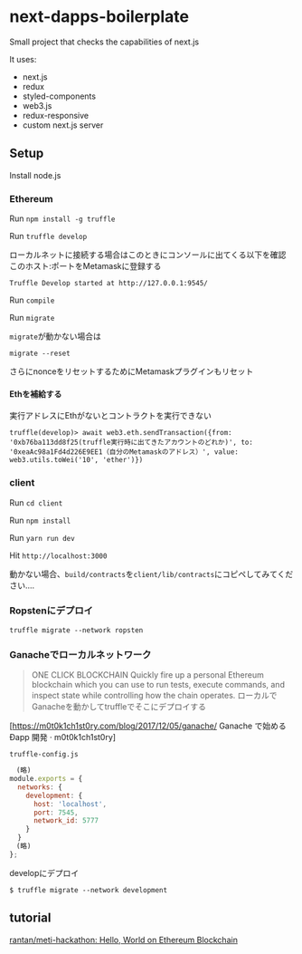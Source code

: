# next-dapps-boilerplate

Small project that checks the capabilities of next.js

It uses:
- next.js
- redux
- styled-components
- web3.js
- redux-responsive
- custom next.js server

## Setup

Install node.js


### Ethereum

Run `npm install -g truffle`

Run `truffle develop`

ローカルネットに接続する場合はこのときにコンソールに出てくる以下を確認
このホスト:ポートをMetamaskに登録する
```
Truffle Develop started at http://127.0.0.1:9545/
```

Run `compile`

Run `migrate`

`migrate`が動かない場合は
```
migrate --reset
```
さらにnonceをリセットするためにMetamaskプラグインもリセット

#### Ethを補給する
実行アドレスにEthがないとコントラクトを実行できない
```
truffle(develop)> await web3.eth.sendTransaction({from: '0xb76ba113dd8f25(truffle実行時に出てきたアカウントのどれか)', to: '0xeaAc98a1Fd4d226E9EE1（自分のMetamaskのアドレス）', value: web3.utils.toWei('10', 'ether')})
```

### client

Run `cd client`

Run `npm install`

Run `yarn run dev`

Hit `http://localhost:3000`

動かない場合、`build/contracts`を`client/lib/contracts`にコピペしてみてください....


### Ropstenにデプロイ
```
truffle migrate --network ropsten
```
### Ganacheでローカルネットワーク
> ONE CLICK BLOCKCHAIN
> Quickly fire up a personal Ethereum blockchain which you can use to run tests, execute commands, and inspect state while controlling how the chain operates.
ローカルでGanacheを動かしてtruffleでそこにデプロイする

[https://m0t0k1ch1st0ry.com/blog/2017/12/05/ganache/ Ganache で始める Ðapp 開発 · m0t0k1ch1st0ry]

`truffle-config.js`
```js
　(略)
module.exports = {
  networks: {
    development: {
      host: 'localhost',
      port: 7545,
      network_id: 5777
    }
  }
　(略)
};
```
developにデプロイ
```
$ truffle migrate --network development
```

## tutorial
[rantan/meti\-hackathon: Hello, World on Ethereum Blockchain](https://github.com/rantan/meti-hackathon)

